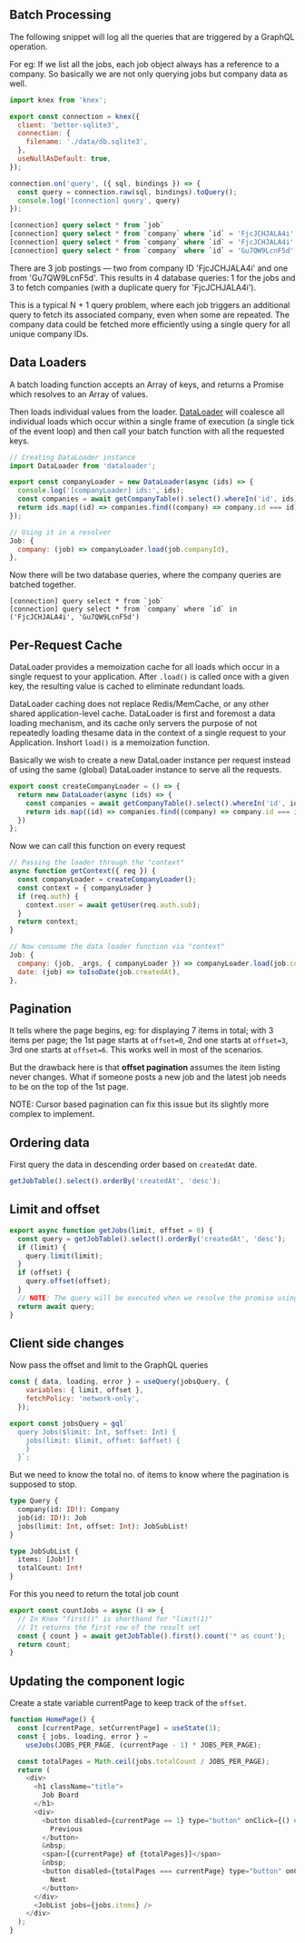 ## Batch Processing

The following snippet will log all the queries that are triggered by a GraphQL operation.

For eg: If we list all the jobs, each job object always has a reference to a company. So basically we are not only querying jobs but company data as well.

```javascript
import knex from 'knex';

export const connection = knex({
  client: 'better-sqlite3',
  connection: {
    filename: './data/db.sqlite3',
  },
  useNullAsDefault: true,
});

connection.on('query', ({ sql, bindings }) => {
  const query = connection.raw(sql, bindings).toQuery();
  console.log('[connection] query', query)
});
```

```sql
[connection] query select * from `job`
[connection] query select * from `company` where `id` = 'FjcJCHJALA4i' limit 1
[connection] query select * from `company` where `id` = 'FjcJCHJALA4i' limit 1
[connection] query select * from `company` where `id` = 'Gu7QW9LcnF5d' limit 1
```

There are 3 job postings — two from company ID 'FjcJCHJALA4i' and one from 'Gu7QW9LcnF5d'. This results in 4 database queries: 1 for the jobs and 3 to fetch companies (with a duplicate query for 'FjcJCHJALA4i').

This is a typical N + 1 query problem, where each job triggers an additional query to fetch its associated company, even when some are repeated. The company data could be fetched more efficiently using a single query for all unique company IDs.

## Data Loaders

A batch loading function accepts an Array of keys, and returns a Promise which resolves to an Array of values.

Then loads individual values from the loader. [DataLoader](https://www.npmjs.com/package/dataloader) will coalesce all individual loads which occur within a single frame of execution (a single tick of the event loop) and then call your batch function with all the requested keys.

```javascript
// Creating DataLoader instance
import DataLoader from 'dataloader';

export const companyLoader = new DataLoader(async (ids) => {
  console.log('[companyLoader] ids:', ids);
  const companies = await getCompanyTable().select().whereIn('id', ids);
  return ids.map((id) => companies.find((company) => company.id === id));
});

// Using it in a resolver
Job: {
  company: (job) => companyLoader.load(job.companyId),
},
```

Now there will be two database queries, where the company queries are batched together.

```
[connection] query select * from `job`
[connection] query select * from `company` where `id` in ('FjcJCHJALA4i', 'Gu7QW9LcnF5d')
```

## Per-Request Cache

DataLoader provides a memoization cache for all loads which occur in a single request to your application. After `.load()` is called once with a given key, the resulting value is cached to eliminate redundant loads.

DataLoader caching does not replace Redis/MemCache, or any other shared application-level cache. DataLoader is first and foremost a data loading mechanism, and its cache only servers the purpose of not repeatedly loading thesame data in the context of a single request to your Application. Inshort `load()` is a memoization function.

Basically we wish to create a new DataLoader instance per request instead of using the same (global) DataLoader instance to serve all the requests.

```javascript
export const createCompanyLoader = () => {
  return new DataLoader(async (ids) => {
    const companies = await getCompanyTable().select().whereIn('id', ids);
    return ids.map((id) => companies.find((company) => company.id === id));
  })
};
```

Now we can call this function on every request
```javascript
// Passing the loader through the "context"
async function getContext({ req }) {
  const companyLoader = createCompanyLoader();
  const context = { companyLoader }
  if (req.auth) {
    context.user = await getUser(req.auth.sub);
  }
  return context;
}

// Now consume the data loader function via "context"
Job: {
  company: (job, _args, { companyLoader }) => companyLoader.load(job.companyId),
  date: (job) => toIsoDate(job.createdAt),
},
```

## Pagination

It tells where the page begins, eg: for displaying 7 items in total; with 3 items per page; the 1st page starts at `offset=0`, 2nd one starts at `offset=3`, 3rd one starts at `offset=6`. This works well in most of the scenarios.

But the drawback here is that **offset pagination** assumes the item listing never changes. What if someone posts a new job and the latest job needs to be on the top of the 1st page.

NOTE: Cursor based pagination can fix this issue but its slightly more complex to implement.

## Ordering data

First query the data in descending order based on `createdAt` date.

```javascript
getJobTable().select().orderBy('createdAt', 'desc');
```

## Limit and offset

```javascript
export async function getJobs(limit, offset = 0) {
  const query = getJobTable().select().orderBy('createdAt', 'desc');
  if (limit) {
    query.limit(limit);
  }
  if (offset) {
    query.offset(offset);
  }
  // NOTE: The query will be executed when we resolve the promise using "await"
  return await query;
}
```

## Client side changes

Now pass the offset and limit to the GraphQL queries

```javascript
const { data, loading, error } = useQuery(jobsQuery, {
    variables: { limit, offset },
    fetchPolicy: 'network-only',
  });

export const jobsQuery = gql`
  query Jobs($limit: Int, $offset: Int) {
    jobs(limit: $limit, offset: $offset) {
    }
  }`;
```

But we need to know the total no. of items to know where the pagination is supposed to stop.

```graphql
type Query {
  company(id: ID!): Company
  job(id: ID!): Job
  jobs(limit: Int, offset: Int): JobSubList!
}

type JobSubList {
  items: [Job!]!
  totalCount: Int!
}
```

For this you need to return the total job count

```javascript
export const countJobs = async () => {
  // In Knex "first()" is shorthand for "limit(1)"
  // It returns the first row of the result set
  const { count } = await getJobTable().first().count('* as count');
  return count;
}
```

## Updating the component logic

Create a state variable currentPage to keep track of the `offset`.

```javascript
function HomePage() {
  const [currentPage, setCurrentPage] = useState(1);
  const { jobs, loading, error } =
    useJobs(JOBS_PER_PAGE, (currentPage - 1) * JOBS_PER_PAGE);

  const totalPages = Math.ceil(jobs.totalCount / JOBS_PER_PAGE);
  return (
    <div>
      <h1 className="title">
        Job Board
      </h1>
      <div>
        <button disabled={currentPage == 1} type="button" onClick={() => setCurrentPage(currentPage - 1)}>
          Previous
        </button>
        &nbsp;
        <span>[{currentPage} of {totalPages}]</span>
        &nbsp;
        <button disabled={totalPages === currentPage} type="button" onClick={() => setCurrentPage(currentPage + 1)}>
          Next
        </button>
      </div>
      <JobList jobs={jobs.items} />
    </div>
  );
}
```